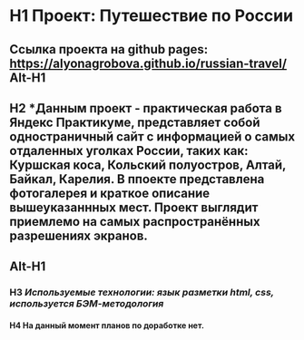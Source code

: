 # H1 Проект: Путешествие по России
Ссылка проекта на github pages: https://alyonagrobova.github.io/russian-travel/  
Alt-H1
------ 
## H2 *Данным проект - практическая работа в Яндекс Практикуме, представляет собой одностраничный сайт с информацией о самых отдаленных уголках России, таких как: Куршская коса, Кольский полуостров, Алтай, Байкал, Карелия. В ппоекте представлена фотогалерея и краткое описание вышеуказаннных мест. Проект выглядит приемлемо на самых распространённых разрешениях экранов.
Alt-H1
------ 
### H3 *Используемые технологии: язык разметки html, css, используется БЭМ-методология*
#### H4 На данный момент планов по доработке нет. 
